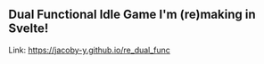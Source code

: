 ## Dual Functional Idle Game I'm (re)making in Svelte!

Link: https://jacoby-y.github.io/re_dual_func